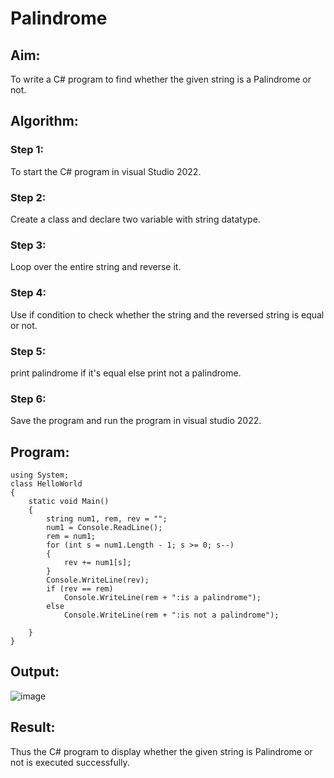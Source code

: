 # Palindrome


## Aim:
To write a C# program to find whether the given string is a Palindrome or not.
## Algorithm:
### Step 1:
To start the C# program in visual Studio 2022.

### Step 2:
Create a class and declare two variable with string datatype.

### Step 3:
Loop over the entire string and reverse it.

### Step 4:
Use if condition to check whether the string and the reversed string is equal or not.

### Step 5:
print palindrome if it's equal else print not a palindrome.

### Step 6:
Save the program and run the program in visual studio 2022.


## Program:
```
using System;
class HelloWorld
{
    static void Main()
    {
        string num1, rem, rev = "";
        num1 = Console.ReadLine();
        rem = num1;
        for (int s = num1.Length - 1; s >= 0; s--)
        {
            rev += num1[s];
        }
        Console.WriteLine(rev);
        if (rev == rem)
            Console.WriteLine(rem + ":is a palindrome");
        else
            Console.WriteLine(rem + ":is not a palindrome");

    }
}
```
## Output:
![image](https://user-images.githubusercontent.com/75241366/165438421-507e1d11-e021-4199-9203-6992e47b8d91.png)


## Result:
Thus the C# program to display whether the given string is Palindrome or not is executed successfully.
